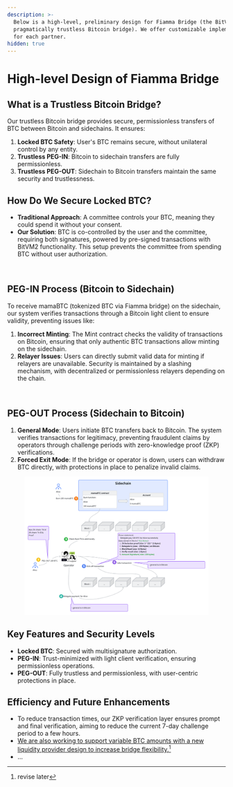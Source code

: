 ```yaml
---
description: >-
  Below is a high-level, preliminary design for Fiamma Bridge (the BitVM-based
  pragmatically trustless Bitcoin bridge). We offer customizable implementations
  for each partner.
hidden: true
---
```


# High-level Design of Fiamma Bridge

## What is a Trustless Bitcoin Bridge?

Our trustless Bitcoin bridge provides secure, permissionless transfers of BTC between Bitcoin and sidechains. It ensures:

1. **Locked BTC Safety**: User's BTC remains secure, without unilateral control by any entity.
2. **Trustless PEG-IN**: Bitcoin to sidechain transfers are fully permissionless.
3. **Trustless PEG-OUT**: Sidechain to Bitcoin transfers maintain the same security and trustlessness.

## How Do We Secure Locked BTC?

* **Traditional Approach**: A committee controls your BTC, meaning they could spend it without your consent.
* **Our Solution**: BTC is co-controlled by the user and the committee, requiring both signatures, powered by pre-signed transactions with BitVM2 functionality. This setup prevents the committee from spending BTC without user authorization.

<figure><img src="../../.gitbook/assets/whiteboard_exported_image (9).png" alt="" width="600"><figcaption></figcaption></figure>

## PEG-IN Process (Bitcoin to Sidechain)

To receive mamaBTC (tokenized BTC via Fiamma bridge)  on the sidechain, our system verifies transactions through a Bitcoin light client to ensure validity, preventing issues like:

1. **Incorrect Minting**: The Mint contract checks the validity of transactions on Bitcoin, ensuring that only authentic BTC transactions allow minting on the sidechain.
2. **Relayer Issues**: Users can directly submit valid data for minting if relayers are unavailable. Security is maintained by a slashing mechanism, with decentralized or permissionless relayers depending on the chain.



<figure><img src="../../.gitbook/assets/image (19).png" alt=""><figcaption></figcaption></figure>

## PEG-OUT Process (Sidechain to Bitcoin)

1. **General Mode**: Users initiate BTC transfers back to Bitcoin. The system verifies transactions for legitimacy, preventing fraudulent claims by operators through challenge periods with zero-knowledge proof (ZKP) verifications.
2. **Forced Exit Mode**: If the bridge or operator is down, users can withdraw BTC directly, with protections in place to penalize invalid claims.

<figure><img src="../../.gitbook/assets/image (1) (1) (1) (1) (1).png" alt=""><figcaption></figcaption></figure>

## Key Features and Security Levels

* **Locked BTC**: Secured with multisignature authorization.
* **PEG-IN**: Trust-minimized with light client verification, ensuring permissionless operations.
* **PEG-OUT**: Fully trustless and permissionless, with user-centric protections in place.

## Efficiency and Future Enhancements

* To reduce transaction times, our ZKP verification layer ensures prompt and final verification, aiming to reduce the current 7-day challenge period to a few hours.
* [We are also working to support variable BTC amounts with a new liquidity provider design to increase bridge flexibility.](#user-content-fn-1)[^1]
* ...

[^1]: revise later
